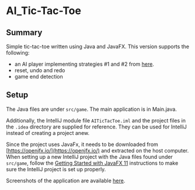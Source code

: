 # AI_Tic-Tac-Toe
## Summary
Simple tic-tac-toe written using Java and JavaFX. This version supports the following:
- an AI player implementing strategies \#1 and \#2 from [here](https://en.wikipedia.org/wiki/Tic-tac-toe#Strategy).
- reset, undo and redo
- game end detection

## Setup
The Java files are under ```src/game```. The main application is in Main.java. 

Additionally, the IntelliJ module file ```AITicTacToe.iml``` and the project files in the ```.idea``` directory are supplied for reference. They can be used for IntelliJ instead of creating a project anew.

Since the project uses JavaFx, it needs to be downloaded from [https://openjfx.io/](https://openjfx.io/) and extracted on the host computer. When setting up a new IntelliJ project with the Java files found under ```src/game```, follow the [Getting Started with JavaFX 11](https://openjfx.io/openjfx-docs/#IDE-Intellij) instructions to make sure the IntelliJ project is set up properly.

Screenshots of the application are available [here](screenshots).

